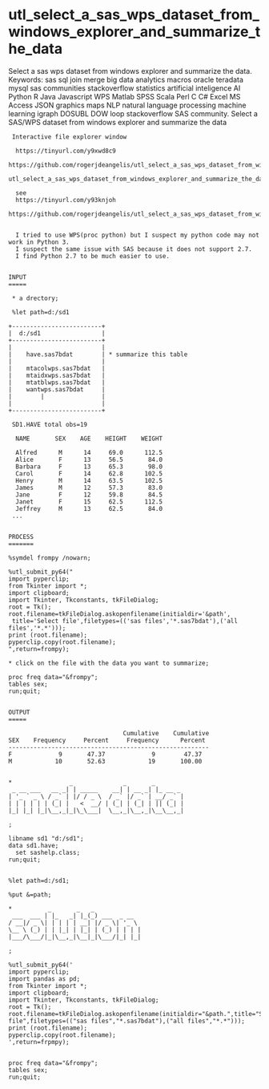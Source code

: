 # utl_select_a_sas_wps_dataset_from_windows_explorer_and_summarize_the_data
Select a sas wps dataset from windows explorer and summarize the data.  Keywords: sas sql join merge big data analytics macros oracle teradata mysql sas communities stackoverflow statistics artificial inteligence AI Python R Java Javascript WPS Matlab SPSS Scala Perl C C# Excel MS Access JSON graphics maps NLP natural language processing machine learning igraph DOSUBL DOW loop stackoverflow SAS community.
    Select a SAS/WPS dataset from windows explorer and summarize the data

     Interactive file explorer window

      https://tinyurl.com/y9xwd8c9
      https://github.com/rogerjdeangelis/utl_select_a_sas_wps_dataset_from_windows_explorer_and_summarize_the_data/blob/master/
       utl_select_a_sas_wps_dataset_from_windows_explorer_and_summarize_the_data.png

      see
      https://tinyurl.com/y93knjoh
      https://github.com/rogerjdeangelis/utl_select_a_sas_wps_dataset_from_windows_explorer_and_summarize_the_data


      I tried to use WPS(proc python) but I suspect my python code may not work in Python 3.
      I suspect the same issue with SAS because it does not support 2.7.
      I find Python 2.7 to be much easier to use.


    INPUT
    =====

     * a drectory;

     %let path=d:/sd1

    +-------------------------+
    |  d:/sd1                 |
    +-------------------------+
    |                         |
    |    have.sas7bdat        | * summarize this table
    |                         |
    |    mtacolwps.sas7bdat   |
    |    mtaidxwps.sas7bdat   |
    |    mtatblwps.sas7bdat   |
    |    wantwps.sas7bdat     |
    |        |                |
    |                         |
    +-------------------------+

     SD1.HAVE total obs=19

      NAME       SEX    AGE    HEIGHT    WEIGHT

      Alfred      M      14     69.0      112.5
      Alice       F      13     56.5       84.0
      Barbara     F      13     65.3       98.0
      Carol       F      14     62.8      102.5
      Henry       M      14     63.5      102.5
      James       M      12     57.3       83.0
      Jane        F      12     59.8       84.5
      Janet       F      15     62.5      112.5
      Jeffrey     M      13     62.5       84.0
     ...


    PROCESS
    =======

    %symdel frompy /nowarn;

    %utl_submit_py64("
    import pyperclip;
    from Tkinter import *;
    import clipboard;
    import Tkinter, Tkconstants, tkFileDialog;
    root = Tk();
    root.filename=tkFileDialog.askopenfilename(initialdir='&path',
     title='Select file',filetypes=(('sas files','*.sas7bdat'),('all files','*.*')));
    print (root.filename);
    pyperclip.copy(root.filename);
    ",return=frompy);

    * click on the file with the data you want to summarize;

    proc freq data="&frompy";
    tables sex;
    run;quit;


    OUTPUT
    =====

                                    Cumulative    Cumulative
    SEX    Frequency     Percent     Frequency      Percent
    --------------------------------------------------------
    F             9       47.37             9        47.37
    M            10       52.63            19       100.00


    *                _              _       _
     _ __ ___   __ _| | _____    __| | __ _| |_ __ _
    | '_ ` _ \ / _` | |/ / _ \  / _` |/ _` | __/ _` |
    | | | | | | (_| |   <  __/ | (_| | (_| | || (_| |
    |_| |_| |_|\__,_|_|\_\___|  \__,_|\__,_|\__\__,_|

    ;

    libname sd1 "d:/sd1";
    data sd1.have;
      set sashelp.class;
    run;quit;


    %let path=d:/sd1;

    %put &=path;

    *          _       _   _
     ___  ___ | |_   _| |_(_) ___  _ __
    / __|/ _ \| | | | | __| |/ _ \| '_ \
    \__ \ (_) | | |_| | |_| | (_) | | | |
    |___/\___/|_|\__,_|\__|_|\___/|_| |_|

    ;

    %utl_submit_py64('
    import pyperclip;
    import pandas as pd;
    from Tkinter import *;
    import clipboard;
    import Tkinter, Tkconstants, tkFileDialog;
    root = Tk();
    root.filename=tkFileDialog.askopenfilename(initialdir="&path.",title="Select file",filetypes=(("sas files","*.sas7bdat"),("all files","*.*")));
    print (root.filename);
    pyperclip.copy(root.filename);
    ',return=frpmpy);


    proc freq data="&frompy";
    tables sex;
    run;quit;

